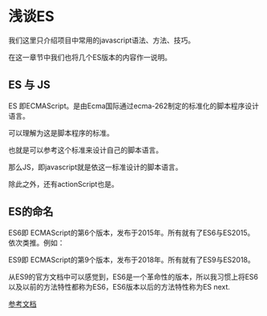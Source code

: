 # 浅谈ES

我们这里只介绍项目中常用的javascript语法、方法、技巧。

在这一章节中我们也将几个ES版本的内容作一说明。

## ES 与 JS

ES 即ECMAScript。是由Ecma国际通过ecma-262制定的标准化的脚本程序设计语言。

可以理解为这是脚本程序的标准。

也就是可以参考这个标准来设计自己的脚本语言。

那么JS，即javascript就是依这一标准设计的脚本语言。

除此之外，还有actionScript也是。

## ES的命名

ES6即 ECMAScript的第6个版本，发布于2015年。所有就有了ES6与ES2015。依次类推。例如：

ES9即 ECMAScript的第9个版本，发布于2018年。所有就有了ES9与ES2018。

从ES9的官方文档中可以感觉到，ES6是一个革命性的版本，所以我习惯上将ES6以及以前的方法特性都称为ES6，ES6版本以后的方法特性称为ES next.

[参考文档](https://www.ecma-international.org/publications/files/ECMA-ST/Ecma-262.pdf)
[](https://www.sitepoint.com/es2017-whats-new/)
[](https://www.sitepoint.com/es2018-whats-new/)